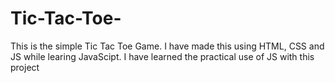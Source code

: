 # Tic-Tac-Toe-
This is the simple Tic Tac Toe Game. I have made this using HTML, CSS and JS while learing JavaScipt.
I have learned the practical use of JS with this project
